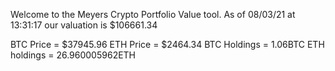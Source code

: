 Welcome to the Meyers Crypto Portfolio Value tool. 
As of 08/03/21 at 13:31:17 our valuation is $106661.34 

BTC Price = $37945.96
 ETH Price = $2464.34
BTC Holdings = 1.06BTC
 ETH holdings = 26.960005962ETH 
